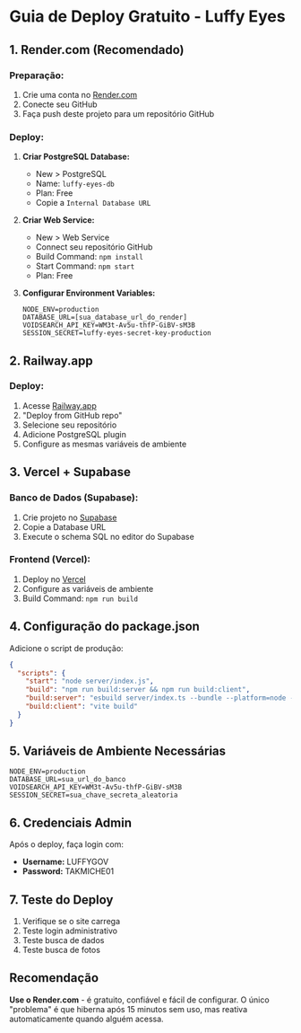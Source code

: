 # Guia de Deploy Gratuito - Luffy Eyes

## 1. Render.com (Recomendado)

### Preparação:
1. Crie uma conta no [Render.com](https://render.com)
2. Conecte seu GitHub
3. Faça push deste projeto para um repositório GitHub

### Deploy:
1. **Criar PostgreSQL Database:**
   - New > PostgreSQL
   - Name: `luffy-eyes-db`
   - Plan: Free
   - Copie a `Internal Database URL`

2. **Criar Web Service:**
   - New > Web Service
   - Connect seu repositório GitHub
   - Build Command: `npm install`
   - Start Command: `npm start`
   - Plan: Free

3. **Configurar Environment Variables:**
   ```
   NODE_ENV=production
   DATABASE_URL=[sua_database_url_do_render]
   VOIDSEARCH_API_KEY=WM3t-Av5u-thfP-GiBV-sM3B
   SESSION_SECRET=luffy-eyes-secret-key-production
   ```

## 2. Railway.app

### Deploy:
1. Acesse [Railway.app](https://railway.app)
2. "Deploy from GitHub repo"
3. Selecione seu repositório
4. Adicione PostgreSQL plugin
5. Configure as mesmas variáveis de ambiente

## 3. Vercel + Supabase

### Banco de Dados (Supabase):
1. Crie projeto no [Supabase](https://supabase.com)
2. Copie a Database URL
3. Execute o schema SQL no editor do Supabase

### Frontend (Vercel):
1. Deploy no [Vercel](https://vercel.com)
2. Configure as variáveis de ambiente
3. Build Command: `npm run build`

## 4. Configuração do package.json

Adicione o script de produção:
```json
{
  "scripts": {
    "start": "node server/index.js",
    "build": "npm run build:server && npm run build:client",
    "build:server": "esbuild server/index.ts --bundle --platform=node --outfile=server/index.js --external:pg-native",
    "build:client": "vite build"
  }
}
```

## 5. Variáveis de Ambiente Necessárias

```
NODE_ENV=production
DATABASE_URL=sua_url_do_banco
VOIDSEARCH_API_KEY=WM3t-Av5u-thfP-GiBV-sM3B
SESSION_SECRET=sua_chave_secreta_aleatoria
```

## 6. Credenciais Admin

Após o deploy, faça login com:
- **Username:** LUFFYGOV
- **Password:** TAKMICHE01

## 7. Teste do Deploy

1. Verifique se o site carrega
2. Teste login administrativo
3. Teste busca de dados
4. Teste busca de fotos

## Recomendação

**Use o Render.com** - é gratuito, confiável e fácil de configurar. O único "problema" é que hiberna após 15 minutos sem uso, mas reativa automaticamente quando alguém acessa.